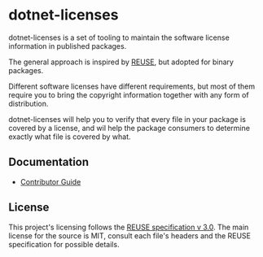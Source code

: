 <!--
SPDX-FileCopyrightText: 2024 Friedrich von Never <friedrich@fornever.me>

SPDX-License-Identifier: MIT
-->

dotnet-licenses
===============
dotnet-licenses is a set of tooling to maintain the software license information in published packages.

The general approach is inspired by [REUSE][reuse], but adopted for binary packages.

Different software licenses have different requirements, but most of them require you to bring the copyright information together with any form of distribution.

dotnet-licenses will help you to verify that every file in your package is covered by a license, and wil help the package consumers to determine exactly what file is covered by what.

Documentation
-------------
- [Contributor Guide][docs.contributing]

License
-------
This project's licensing follows the [REUSE specification v 3.0][reuse.spec]. The main license for the source is MIT, consult each file's headers and the REUSE specification for possible details.

[docs.contributing]: CONTRIBUTING.md
[reuse.spec]: https://reuse.software/spec/
[reuse]: https://reuse.software/
